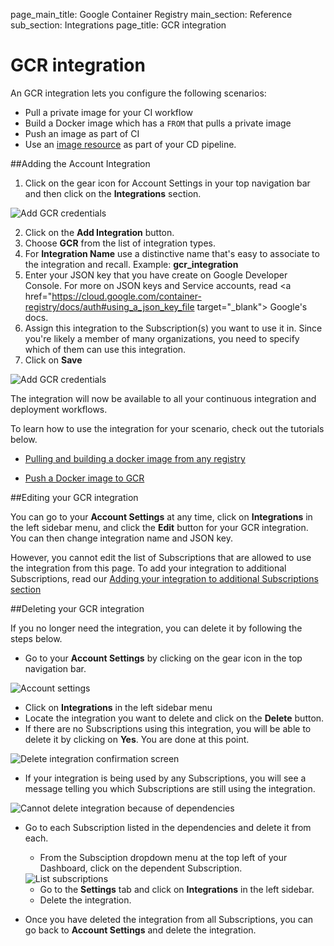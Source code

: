 page_main_title: Google Container Registry
main_section: Reference
sub_section: Integrations
page_title: GCR integration

# GCR integration

An GCR integration lets you configure the following scenarios:

- Pull a private image for your CI workflow
- Build a Docker image which has a `FROM` that pulls a private image
- Push an image as part of CI
- Use an [image resource](resource-image/) as part of your CD pipeline.

##Adding the Account Integration

1. Click on the gear icon for Account Settings in your top navigation bar and then click on the **Integrations** section.

<img src="../../images/reference/integrations/account-settings.png" alt="Add GCR credentials">

2. Click on the **Add Integration** button.
3. Choose **GCR** from the list of integration types.
4. For **Integration Name** use a distinctive name that's easy to associate to the integration and recall. Example: **gcr_integration**
5. Enter your JSON key that you have create on Google Developer Console. For more on JSON keys and Service accounts, read <a href="https://cloud.google.com/container-registry/docs/auth#using_a_json_key_file target="_blank"> Google's docs</a>.
6. Assign this integration to the Subscription(s) you want to use it in. Since you're likely a member of many organizations, you need to specify which of them can use this integration.
7. Click on **Save**

<img src="../../images/reference/integrations/gcr-integration.png" alt="Add GCR credentials">

The integration will now be available to all your continuous integration and deployment workflows.

To learn how to use the integration for your scenario, check out the tutorials below.

* [Pulling and building a docker image from any registry](/ci/custom-docker-image)

* [Push a Docker image to GCR](../ci/push-gcr/)

##Editing your GCR integration

You can go to your **Account Settings** at any time, click on **Integrations** in the left sidebar menu, and click the **Edit** button for your GCR integration. You can then change integration name and JSON key.

However, you cannot edit the list of Subscriptions that are allowed to use the integration from this page. To add your integration to additional Subscriptions, read our [Adding your integration to additional Subscriptions section](integrations-overview/#add-subscriptions)

##Deleting your GCR integration

If you no longer need the integration, you can delete it by following the steps below.

-  Go to your **Account Settings** by clicking on the gear icon in the top navigation bar.

<img src="../../images/reference/integrations/account-settings.png" alt="Account settings">

-  Click on **Integrations** in the left sidebar menu
- Locate the integration you want to delete and click on the **Delete** button.
- If there are no Subscriptions using this integration, you will be able to delete it by clicking on **Yes**. You are done at this point.

<img src="../../images/reference/integrations/confirm-delete-integration.png" alt="Delete integration confirmation screen">

- If your integration is being used by any Subscriptions, you will see a message telling you which Subscriptions are still using the integration.

<img src="../../images/reference/integrations/cannot-delete-integration.png" alt="Cannot delete integration because of dependencies">

- Go to each Subscription listed in the dependencies and delete it from each.
    - From the Subsciption dropdown menu at the top left of your Dashboard, click on the dependent Subscription.

    <img src="../../images/reference/integrations/list-subscriptions.png" alt="List subscriptions">

    - Go to the **Settings** tab and click on **Integrations** in the left sidebar.
    - Delete the integration.
- Once you have deleted the integration from all Subscriptions, you can go back to **Account Settings** and delete the integration.
